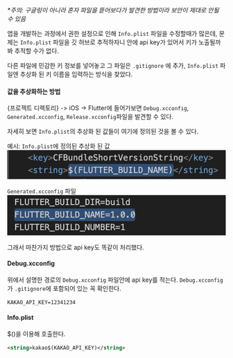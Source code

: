 _*주의: 구글링이 아니라 혼자 파일을 뜯어보다가 발견한 방법이라 보안이 제대로 안될 수 있음_
<br>

앱을 개발하는 과정에서 권한 설정으로 인해 `Info.plist` 파일을 수정할때가 많은데, 문제는 `Info.plist` 파일을 깃 허브로 추적하자니 안에 api key가 있어서 키가 노출될까봐 추적할 수가 없다.

다른 파일에 민감한 키 정보를 넣어놓고 그 파일은 `.gitignore` 에 추가,  `Info.plist` 파일엔 추상화 된 키 이름을 입력하는 방식을 찾았다.
#### 값을 추상화하는 방법
{프로젝트 디렉토리} -> iOS -> Flutter에 들어가보면 `Debug.xcconfig`, `Generated.xcconfig`, `Release.xcconfig`파일을 발견할 수 있다.

자세히 보면 `Info.plist`의 추상화 된 값들이 여기에 정의된 것을 볼 수 있다.

예시:
`Info.plist`에 정의된 추상화 된 값
![](/images/Pasted%20image%2020240226102733.png)

`Generated.xcconfig` 파일
![](/images/Pasted%20image%2020240226102838.png)

그래서 마찬가지 방법으로 api key도 똑같이 처리했다.

#### Debug.xcconfig
위에서 설명한 경로의 `Debug.xcconfig` 파일안에 api key를 적는다. `Debug.xcconfig`가 `.gitignore`에 포함되어 있는 꼭 확인한다.
```xcconfig
KAKAO_API_KEY=12341234
```

#### Info.plist
$()을 이용해 호출한다.
```xml
<string>kakao$(KAKAO_API_KEY)</string>
```
